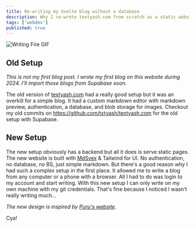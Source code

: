 ```yaml
---
title: Re-writing my Svelte blog without a database
description: Why I re-wrote textyash.com from scratch as a static website in Svelte 5 and dropped Supabase.
tags: ['webdev']
published: true
---
```


![Writing Fire GIF](https://media1.tenor.com/m/D8zBSnugpXwAAAAd/writing-fire-writing.gif)

## Old Setup

_This is not my first blog post. I wrote my first blog on this website during 2024. I'll import those blogs from Supabase soon._

The old version of [textyash.com](https://textyash.com) had a really good setup but it was an overkill for a simple blog. It had a custom markdown editor with markdown preview, authentication, a database, and blob storage for images. Checkout my old commits on <https://github.com/txtyash/textyash.com> for the old setup with Supabase.

## New Setup

The new setup obviously has a backend but all it does is serve static pages. The new website is built with [MdSvex](https://mdsvex.pngwn.io) & Tailwind for UI. No authentication, no database, no BS, just simple markdown. But there's a good reason why I had such a complex setup in the first place. It allowed me to write a blog from any computer or a phone with a browser. All I had to do was login to my account and start writing. With this new setup I can only write on my own machine with my git credentials. That's fine because I noticed I wasn't really writing much...

_The new design is inspired by [Puru's website](https://www.puruvj.dev)._

Cya!
